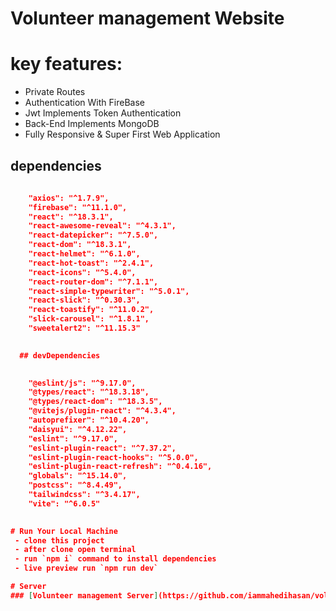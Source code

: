 # Volunteer management Website

# key features:
- Private Routes
- Authentication With FireBase
- Jwt Implements Token Authentication
- Back-End Implements MongoDB
- Fully Responsive & Super First Web Application

## dependencies

```json
 
    "axios": "^1.7.9",
    "firebase": "^11.1.0",
    "react": "^18.3.1",
    "react-awesome-reveal": "^4.3.1",
    "react-datepicker": "^7.5.0",
    "react-dom": "^18.3.1",
    "react-helmet": "^6.1.0",
    "react-hot-toast": "^2.4.1",
    "react-icons": "^5.4.0",
    "react-router-dom": "^7.1.1",
    "react-simple-typewriter": "^5.0.1",
    "react-slick": "^0.30.3",
    "react-toastify": "^11.0.2",
    "slick-carousel": "^1.8.1",
    "sweetalert2": "^11.15.3"
  

  ## devDependencies 

  
    "@eslint/js": "^9.17.0",
    "@types/react": "^18.3.18",
    "@types/react-dom": "^18.3.5",
    "@vitejs/plugin-react": "^4.3.4",
    "autoprefixer": "^10.4.20",
    "daisyui": "^4.12.22",
    "eslint": "^9.17.0",
    "eslint-plugin-react": "^7.37.2",
    "eslint-plugin-react-hooks": "^5.0.0",
    "eslint-plugin-react-refresh": "^0.4.16",
    "globals": "^15.14.0",
    "postcss": "^8.4.49",
    "tailwindcss": "^3.4.17",
    "vite": "^6.0.5"
  

# Run Your Local Machine 
 - clone this project
 - after clone open terminal
 - run `npm i` command to install dependencies
 - live preview run `npm run dev`

# Server
### [Volunteer management Server](https://github.com/iammahedihasan/volunteer-management-server)



